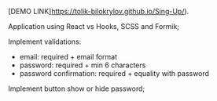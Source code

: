 [DEMO LINK]https://tolik-bilokrylov.github.io/Sing-Up/).

Application using React vs Hooks, SCSS and Formik;

Implement validations:
- email: required + email format
- password: required + min 6 characters
- password confirmation: required + equality with password

Implement button show or hide password;